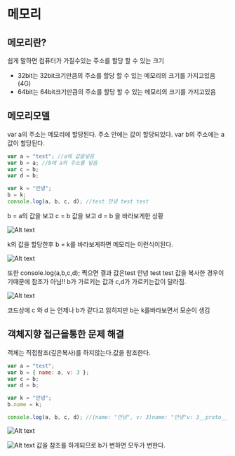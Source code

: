 # 메모리

## 메모리란?

쉽게 말하면 컴퓨터가 가질수있는 주소를 할당 할 수 있는 크기

- 32bit는 32bit크기만큼의 주소를 할당 할 수 있는 메모리의 크기를 가지고있음(4G)
- 64bit는 64bit크기만큼의 주소를 할당 할 수 있는 메모리의 크기를 가지고있음

## 메모리모델

var a의 주소는 메모리에 할당된다. 주소 안에는 값이 할당되있다.
var b의 주소에는 a값이 할당된다.

```javascript
var a = "test"; //a에 값을넣음
var b = a; //b에 a의 주소를 넣음
var c = b;
var d = b;

var k = "안녕";
b = k;
console.log(a, b, c, d); //test 안녕 test test
```

b = a의 값을 보고 c = b 값을 보고 d = b 을 바라보게한 상황

![Alt text](https://www.notion.so/image/https%3A%2F%2Fs3-us-west-2.amazonaws.com%2Fsecure.notion-static.com%2F79560750-4010-4c54-94ad-a23347a7ddf6%2F_1.jpg?width=1290)

k의 값을 할당한후 b = k를 바라보게하면 메모리는 이런식이된다.

![Alt text](https://www.notion.so/image/https%3A%2F%2Fs3-us-west-2.amazonaws.com%2Fsecure.notion-static.com%2F3a49d5fd-8127-4d9a-a41c-5b79e1f953d0%2F_2.jpg?width=1290)

또한 console.log(a,b,c,d); 찍으면 결과 값은test 안녕 test test
값을 복사한 경우이기때문에 참조가 아님!! b가 가르키는 값과 c,d가 가르키는값이 달라짐.

![Alt text](https://www.notion.so/image/https%3A%2F%2Fs3-us-west-2.amazonaws.com%2Fsecure.notion-static.com%2F91df6932-60e0-4a27-bb8b-32c807681a30%2F_3.jpg?width=1290)

코드상에 c 와 d 는 언제나 b가 같다고 읽히지만 b는 k를바라보면서 모순이 생김

## 객체지향 접근을통한 문제 해결

객체는 직접참조(깊은복사)를 하지않는다.값을 참조한다.

```javascript
var a = "test";
var b = { name: a, v: 3 };
var c = b;
var d = b;

var k = "안녕";
b.name = k;

console.log(a, b, c, d); //{name: "안녕", v: 3}name: "안녕"v: 3__proto__: Object {name: "안녕", v: 3} {name: "안녕", v: 3}
```

![Alt text](https://www.notion.so/image/https%3A%2F%2Fs3-us-west-2.amazonaws.com%2Fsecure.notion-static.com%2F186cb3f5-04c7-42cd-9e03-5fbf9e0c74d0%2F_4.jpg?width=1280)

![Alt text](https://www.notion.so/image/https%3A%2F%2Fs3-us-west-2.amazonaws.com%2Fsecure.notion-static.com%2F352e2a4e-8c74-40eb-b908-3e864eefc898%2F_5.jpg?width=1290)
값을 참조를 하게되므로 b가 변하면 모두가 변한다.
